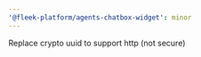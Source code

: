 ```yaml
---
'@fleek-platform/agents-chatbox-widget': minor
---
```


Replace crypto uuid to support http (not secure)
